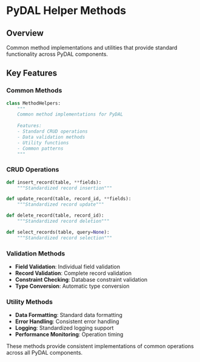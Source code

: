 # PyDAL Helper Methods

## Overview
Common method implementations and utilities that provide standard functionality across PyDAL components.

## Key Features

### Common Methods
```python
class MethodHelpers:
    """
    Common method implementations for PyDAL
    
    Features:
    - Standard CRUD operations
    - Data validation methods
    - Utility functions
    - Common patterns
    """
```

### CRUD Operations
```python
def insert_record(table, **fields):
    """Standardized record insertion"""

def update_record(table, record_id, **fields):
    """Standardized record update"""

def delete_record(table, record_id):
    """Standardized record deletion"""

def select_records(table, query=None):
    """Standardized record selection"""
```

### Validation Methods
- **Field Validation**: Individual field validation
- **Record Validation**: Complete record validation
- **Constraint Checking**: Database constraint validation
- **Type Conversion**: Automatic type conversion

### Utility Methods
- **Data Formatting**: Standard data formatting
- **Error Handling**: Consistent error handling
- **Logging**: Standardized logging support
- **Performance Monitoring**: Operation timing

These methods provide consistent implementations of common operations across all PyDAL components.